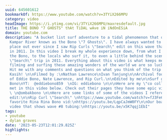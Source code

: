 ```yaml
---
uuid: 645601612
bookmarkOf: https://www.youtube.com/watch?v=3TYiX266MPU
category: video
headImage: https://i.ytimg.com/vi/3TYiX266MPU/maxresdefault.jpg
title: THE BONO "7 GHOSTS" thAt TiDAL wAve iN iNdOnESiA
domain: youtube.com
description: "A bucket list surf adventure to a tidal phenomenon that occurs in the
  Kampar River known as the Bono \"7 Ghosts\". I have always wanted to check this
  place out ever since I saw Rip Curls \"Search\" edit on this wave that they released
  in 2011. In this video I break my whole experience down, from what I learn about
  the Bono, to the locals who surf it, to even a little behind the scenes of the iconic
  \"Search\" trip in 2011. Everything about this video is what keeps me out there
  filming and surfing these amazing wonders of the world we are so lucky to witness.
  Hit me with any comments and questions on what you think of the trip :) \n\nTerima
  Kasih! \n\nFilmed by :\nNathan Lawrence\nIvan Tanjung\n\nArchival footage courtesy
  of Eddie Bono, Nate Lawrence, and Rip Curl.\n\nEdited by me\n\nSurf guide:\nEddie
  Bono\nYT:  @eddiebono859  \nIG: eddiebono \n\n\nHere are my \"co collaborators I
  met in this video below. Check out their pages they have some epic videos !\n @rinarinabonochannelcahayap7565
  \ \n@ombakbono \n\nHere are some links of some of the videos I reference in the
  edit:\n\nRip Curl \"Search\" \nhttps://www.youtube.com/watch?v=fJ3Fe6zV-U4\n\nMy
  favorite Rina Rina Bono vid:\nhttps://youtu.be/LqpCaJmW0FY\n\nOur boat driver, Highril's
  video that shows wave #8 tubing:\nhttps://youtu.be/x5K7qqj1EbI"
tags:
- youtube
- dylan graves
date: '2023-05-23T12:01:29.825Z'
highlights:
---
```



